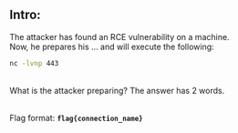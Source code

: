 ## Intro:

The attacker has found an RCE vulnerability on a machine. <br>
Now, he prepares his ... and will execute the following:
```bash
nc -lvnp 443
```
<br>
What is the attacker preparing? The answer has 2 words.
<br><br>

Flag format: **`flag{connection_name}`**
